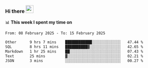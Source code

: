 ### Hi there <a href="https://www.gautamkrishnar.com/"><img src="https://media.giphy.com/media/hvRJCLFzcasrR4ia7z/giphy.gif" width="25px"></a>

📊 **This week I spent my time on**

<!--START_SECTION:waka-->

```txt
From: 08 February 2025 - To: 15 February 2025

Other      9 hrs 7 mins    ████████████░░░░░░░░░░░░░   47.44 %
SQL        8 hrs 11 mins   ██████████▓░░░░░░░░░░░░░░   42.65 %
Markdown   1 hr 25 mins    ██░░░░░░░░░░░░░░░░░░░░░░░   07.43 %
Text       25 mins         ▓░░░░░░░░░░░░░░░░░░░░░░░░   02.21 %
JSON       3 mins          ░░░░░░░░░░░░░░░░░░░░░░░░░   00.27 %
```

<!--END_SECTION:waka-->
